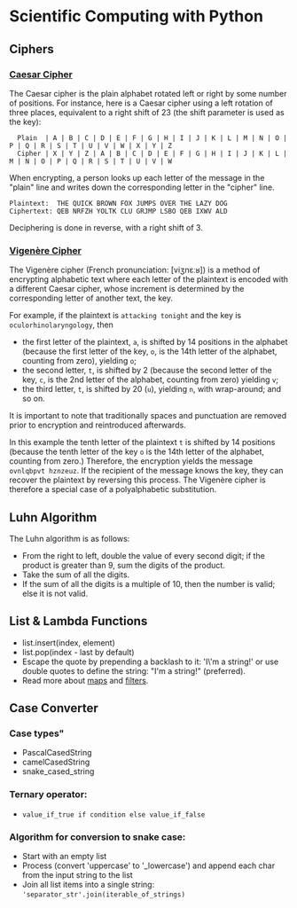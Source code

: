 # Scientific Computing with Python

## Ciphers
### [Caesar Cipher](https://en.wikipedia.org/wiki/Caesar_cipher)
The Caesar cipher is the plain alphabet rotated left or right by some number of positions. For instance, here is a Caesar cipher using a left rotation of three places, equivalent to a right shift of 23 (the shift parameter is used as the key):

```
  Plain  | A | B | C | D | E | F | G | H | I | J | K | L | M | N | O | P | Q | R | S | T | U | V | W | X | Y | Z
  Cipher | X | Y | Z | A | B | C | D | E | F | G | H | I | J | K | L | M | N | O | P | Q | R | S | T | U | V | W
```

When encrypting, a person looks up each letter of the message in the "plain" line and writes down the corresponding letter in the "cipher" line.
 ```
 Plaintext:  THE QUICK BROWN FOX JUMPS OVER THE LAZY DOG
 Ciphertext: QEB NRFZH YOLTK CLU GRJMP LSBO QEB IXWV ALD
```
Deciphering is done in reverse, with a right shift of 3.

### [Vigenère Cipher](https://en.wikipedia.org/wiki/Vigen%C3%A8re_cipher)
The Vigenère cipher (French pronunciation: [viʒnɛːʁ]) is a method of encrypting alphabetic text where each letter of the plaintext is encoded with a different Caesar cipher, whose increment is determined by the corresponding letter of another text, the key.

For example, if the plaintext is ```attacking tonight``` and the key is ```oculorhinolaryngology```, then

- the first letter of the plaintext, ```a```, is shifted by 14 positions in the alphabet (because the first letter of the key, ```o```, is the 14th letter of the alphabet, counting from zero), yielding ```o```;
- the second letter, ```t```, is shifted by 2 (because the second letter of the key, ```c```, is the 2nd letter of the alphabet, counting from zero) yielding ```v```;
- the third letter, ```t```, is shifted by 20 (```u```), yielding ```n```, with wrap-around; and so on.

It is important to note that traditionally spaces and punctuation are removed prior to encryption and reintroduced afterwards.

In this example the tenth letter of the plaintext ```t``` is shifted by 14 positions (because the tenth letter of the key ```o``` is the 14th letter of the alphabet, counting from zero.) Therefore, the encryption yields the message ```ovnlqbpvt hznzeuz```.
If the recipient of the message knows the key, they can recover the plaintext by reversing this process. The Vigenère cipher is therefore a special case of a polyalphabetic substitution.


## Luhn Algorithm
The Luhn algorithm is as follows:
- From the right to left, double the value of every second digit; if the product is greater than 9, sum the digits of the product.
- Take the sum of all the digits.
- If the sum of all the digits is a multiple of 10, then the number is valid; else it is not valid.

## List & Lambda Functions
- list.insert(index, element)
- list.pop(index - last by default)
- Escape the quote by prepending a backlash to it: 'I\\'m a string!' or use double quotes to define the string: "I'm a string!" (preferred).
- Read more about [maps](https://www.w3schools.com/python/ref_func_map.asp) and [filters](https://www.w3schools.com/python/ref_func_filter.asp).

## Case Converter
###  Case types"
-  PascalCasedString
-  camelCasedString
-  snake_cased_string
###  Ternary operator:
-  ```value_if_true if condition else value_if_false```
### Algorithm for conversion to snake case:
-  Start with an empty list
-  Process (convert 'uppercase' to '_lowercase') and append each char from the input string to the list
-  Join all list items into a single string: ```'separator_str'.join(iterable_of_strings)```
